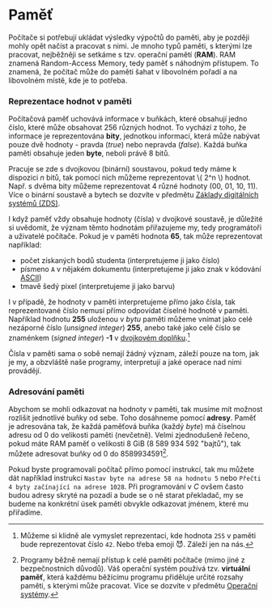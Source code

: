 # Paměť
Počítače si potřebují ukládat výsledky výpočtů do paměti, aby je později mohly opět načíst a
pracovat s nimi. Je mnoho typů paměti, s kterými lze pracovat, nejběžněji se setkáme s tzv.
operační pamětí (**RAM**). RAM znamená Random-Access Memory, tedy paměť s náhodným přístupem. To
znamená, že počítač může do paměti šahat v libovolném pořadí a na libovolném místě, kde je to
potřeba.

### Reprezentace hodnot v paměti
Počítačová paměť uchovává informace v buňkách, které obsahují jedno číslo, které může obsahovat 256
různých hodnot. To vychází z toho, že informace je reprezentována **bity**, jednotkou informací,
která může nabývat pouze dvě hodnoty - pravda (*true*) nebo nepravda (*false*). Každá buňka paměti
obsahuje jeden **byte**, neboli právě 8 bitů.

Pracuje se zde s dvojkovou (binární) soustavou, pokud tedy máme k dispozici *n* bitů, tak pomocí
nich můžeme reprezentovat \\( 2^n \\) hodnot. Např. s dvěma bity můžeme reprezentovat 4 různé
hodnoty
(00, 01, 10, 11). Více o binární soustavě a bytech se dozvíte v předmětu
[Základy digitálních systémů (ZDS)](https://edison.sso.vsb.cz/cz.vsb.edison.edu.study.prepare.web/SubjectVersion.faces?version=440-2104/01&subjectBlockAssignmentId=375761&studyFormId=2&studyPlanId=22001&locale=cs&back=true).

I když paměť vždy obsahuje hodnoty (čísla) v dvojkové soustavě, je důležité si uvědomit, že význam
těmto hodnotám přiřazujeme my, tedy programátoři a uživatelé počítače. Pokud je v paměti hodnota **65**,
tak může reprezentovat například:

- počet získaných bodů studenta (interpretujeme ji jako číslo)
- písmeno `A` v nějakém dokumentu (interpretujeme ji jako znak v
  kódování [ASCII](https://www.asciitable.com/))
- tmavě šedý pixel (interpretujeme ji jako barvu)

I v případě, že hodnoty v paměti interpretujeme přímo jako čísla, tak reprezentované číslo nemusí
přímo odpovídat číselné hodnotě v paměti. Například hodnotu **255** uloženou v *bytu* paměti můžeme
vnímat jako celé nezáporné číslo (*unsigned integer*) **255**, anebo také jako celé číslo se
znaménkem (*signed integer*) **-1**
v [dvojkovém doplňku](https://cs.wikipedia.org/wiki/Dvojkov%C3%BD_dopln%C4%9Bk).[^1]

[^1]: Můžeme si klidně ale vymyslet reprezentaci, kde hodnota `255` v paměti bude reprezentovat
číslo `42`. Nebo třeba emoji 😈. Záleží jen na nás.

Čísla v paměti sama o sobě nemají žádný význam, záleží pouze na tom, jak je my, a obzvláště naše
programy, interpretují a jaké operace nad nimi provádějí.

### Adresování paměti
Abychom se mohli odkazovat na hodnoty v paměti, tak musíme mít možnost rozlišit jednotlivé buňky od
sebe. Toho dosáhneme pomocí **adresy**. Paměť je adresována tak, že každá paměťová buňka (každý *byte*)
má číselnou adresu od 0 do velikosti paměti (nevčetně). Velmi zjednodušeně řečeno, pokud máte RAM
paměť o velikosti 8 GiB (8 589 934 592 "bajtů"), tak můžete adresovat buňky od 0 do 8589934591[^2].

[^2]: Programy běžně nemají přístup k celé paměti počítače (mimo jiné z bezpečnostních důvodů). Váš
operační systém používá tzv. **virtuální paměť**, která každému běžícímu programu přiděluje určité
rozsahy paměti, s kterými může pracovat. Více se dozvíte v předmětu
[Operační systémy](http://poli.cs.vsb.cz/edu/osy/).

Pokud byste programovali počítač přímo pomocí instrukcí, tak mu můžete dát například instrukci
`Nastav byte na adrese 58 na hodnotu 5` nebo `Přečti 4 byty začínající na adrese 1028`. Při
programování v *C* ovšem často budou adresy skryté na pozadí a bude se o ně starat překladač, my se
budeme na konkrétní úsek paměti obvykle odkazovat jménem, které mu přiřadíme.
